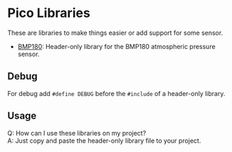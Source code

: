 # Pico Libraries
These are libraries to make things easier or add support for some sensor.

- [BMP180](/lib/bmp180): Header-only library for the BMP180 atmospheric pressure sensor.

## Debug
For debug add `#define DEBUG` before the `#include` of a header-only library.

## Usage
Q: How can I use these libraries on my project?  
A: Just copy and paste the header-only library file to your project.